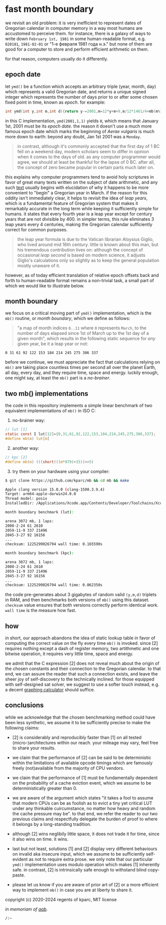 # fast month boundary

we revisit an old problem: it is very inefficient to represent dates of Gregorian calendar in computer memory in a way most humans are accustomed to perceive them. for instance, there is a galaxy of ways to write down `February 1st, 1981` in some human-readable format, e.g. `020181`, `1981-02-01` or "1-e февраля 1981 года н.э." but none of them are good for a computer to store and perform efficient arithmetic on them.

for that reason, computers usually do it differently.

## epoch date

let `ymd()` be a function which accepts an arbitrary triple (year, month, day) which represents a valid Gregorian date, and returns a unique signed integer which represents the number of days prior to or after some chosen fixed point in time, known as _epoch_. for example:

```c
int ymd(int y,int m,int d){return y-=2001,m=12*y+m+9,m/12*1461/4+mb(m%12)-307+d;}
```

in this C implementation, `ymd(2001,1,1)` yields `0`, which means that January 1st, 2001 must be its _epoch date_. the reason it doesn't use a much more famous epoch date which marks the beginning of _Aerae vulgaris_ is much more down to earth: beyond any doubt, Jan 1st 2001 was a `Monday`. 

> in contrast, although it's commonly accepted that the first day of 1 BC fell on a weekend day, modern scholars seem to differ in opinion when it comes to the days of old. as any computer programmer would agree, we should at least be thankful for the lapse of 0 BC. after all, the concept of zero became popular in certain parts much later on.

this explains why computer programmers tend to avoid holy scriptures in favor of great many texts written on the subject of date arithmetic, and any such [text](https://howardhinnant.github.io/date_algorithms.html) usually begins with elucidation of why it happens to be more convenient to "begin" a Gregorian year in March. if the reason for this oddity isn't immediately clear, it helps to revisit the idea of _leap years_, which is a fundamental feature of Gregorian system that makes it remarkably accurate in the long term while keeping it sufficiently simple for humans. it states that every fourth year is a leap year except for century years that are not divisible by 400. in simpler terms, this rule eliminates 3 leap years every 4 centuries, making the Gregorian calendar sufficiently correct for common purposes.

> the leap year formula is due to the Vatican librarian Aloysius Giglio, who lived around mid 16th century. little is known about this man, but his tremendous contribution lives on: although the concept of occasional *leap second* is based on modern science, it adjusts Giglio's calculations only so slightly as to keep the general population mostly unaware of it.

however, as of today efficient translation of relative epoch offsets back and forth to human-readable format remains a non-trivial task, a small part of which we would like to illustrate below.

## month boundary

we focus on a critical moving part of `ymd()` implementation, which is the `mb()` routine, or _month boundary_, which we define as follows:

> "a map of month indices `0..11` where `0` represents `March`, to the number of days elapsed since 1st of March up to the 1st day of a given month", which results in the following static sequence for _any_ given year, be it a leap year or not:

```
0 31 61 92 122 153 184 214 245 275 306 337
```

before we continue, we must appreciate the fact that calculations relying on `mb()` are taking place countless times per second all over the planet Earth, all day, every day, and they require time, space and energy. luckily enough, one might say, at least the `mb()` part is a *no-brainer*.

## two mb() implementations

the code in this repository implements a simple linear benchmark of two equivalent implementations of `mb()` in ISO C:

1. no-brainer way:

```c
// lut [1]
static const I lut[12]={0,31,61,92,122,153,184,214,245,275,306,337};
#define mb(m) lut[m]
```

2. another way:

```c
// kpc [2]
#define mb(m) (((short)((m*979)+15))>>5)
```

3. try them on your hardware using your compiler:

```sh
$ git clone https://github.com/kparc/mb && cd mb && make

Apple clang version 15.0.0 (clang-1500.3.9.4)
Target: arm64-apple-darwin24.0.0
Thread model: posix
InstalledDir: /Applications/Xcode.app/Contents/Developer/Toolchains/XcodeDefault.xctoolchain/usr/bin

month boundary benchmark (lut):

arena 3072 mb, 1 laps:
2008-2-24 61 2610
2059-11-9 337 21496
2045-3-27 92 16156
...
checksum: 1225299026794 wall time: 0.165590s

month boundary benchmark (kpc):

arena 3072 mb, 1 laps:
2008-2-24 61 2610
2059-11-9 337 21496
2045-3-27 92 16156
...
checksum: 1225299026794 wall time: 0.062350s
```

the code pre-generates about 3 gigabytes of random valid `(y,m,d)` triplets in RAM, and then benchmarks both versions of `mb()` using this dataset. `checksum` value ensures that both versions correctly perform identical work. `wall time` is the measure how fast.

## how

in short, our approach abandons the idea of static lookup table in favor of computing the correct value on the fly every time `mb()` is invoked. since [2] requires nothing except a dash of register memory, two artithmetic and one bitwise operation, it requires very little time, space and energy.

we admit that the C expression [2] does not reveal much about the origin of the chosen constants and their connection to the Gregorian calendar. to that end, we can assure the reader that such a connection exists, and leave the sheer joy of self-discovery to the technically inclined. for those equipped with self-designed sat solver, we suggest to use a softer touch instead, e.g. a decent [graphing calculator](https://desmos.com) should suffice.

## conclusions

while we acknowledge that the chosen benchmarking method could have been less synthetic, we assume it to be sufficiently precise to make the following claims:

* [2] is considerably and reproducibly faster than [1] on all tested (micro-)architectures within our reach. your mileage may vary, feel free to share your results.

* we claim that the performance of [2] can be said to be deterministic within the limitations of available opcode timings which are famously freely (not)available from the majority of CPU vendors.

* we claim that the performance of [1] must be fundamentally dependent on the probability of a cache eviction event, which we assume to be deterministically greater than 0.

* we are aware of the argument which states "it takes a fool to assume that modern CPUs can be as foolish as to evict a tiny yet critical LUT under any thinkable cuircumstance, no matter how heavy and random the cache pressure may be". to that end, we refer the reader to our two previous claims and  respectfully delegate the burden of proof to where it belongs by a long-standing tradition.

* although [2] wins neglibily little space, it does not trade it for time, since it also wins on time. it wins.

* last but not least, solutions [1] and [2] display very different behaviours on invalid aka insecure input, which we assume to be sufficiently self-evident as not to require extra prose. we only note that our particular `ymd()` implementation uses modulo operation which makes [1] inherently safe. in contrast, [2] is intrinsically safe enough to withstand blind copy-paste.

* please let us know if you are aware of prior art of [2] or a more efficient way to implement `mb()` in case you are at liberty to share it.


copyright (c) 2020-2024 regents of kparc, MIT license

_in memoriam of [aab](https://peps.python.org/pep-0495/)._

`/:~`

